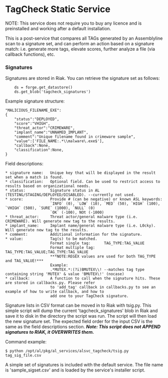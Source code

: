 # TagCheck Static Service

NOTE: This service does not require you to buy any licence and is preinstalled and working after a default installation.

This is a post-service that compares all TAGs generated by an Assemblyline scan to a signature set, and can perform an
action based on a signature match: i.e. generate more tags, elevate scores, further analyze a file (via callback 
functions), etc.

### Signatures

Signatures are stored in Riak. You can retrieve the signature set as follows:

        ds = forge.get_datastore()
        ds.get_blob('tagcheck_signatures')

Example signature structure:

    "MALICIOUS_FILENAME_EXE":
    {
        "status":"DEPLOYED",
        "score":"VHIGH",
        "threat_actor":"CRIMEWARE",
        "implant_name":"UNNAMED_IMPLANT",
        "comment":"Unique filename found in crimeware sample",
        "value":['FILE_NAME:.*\\malware\.exe$'],
        "callback":None,
        "classification":None,
    }

Field descriptions:

    * signature name:   Unique key that will be displayed in the result set when a match is found.
    * classification:   Optional field. Can be used to restrict access to results based on organizational needs.
    * status:           Signature status in AL (TESTING/STAGING/DEPLOYED/DISABLED). --currently not used.
    * score:            Provide # (can be negative) or known ASL keywords:
                        `INFO` (0), `LOW` (10), `MED` (50), `HIGH` (100), `VHIGH` (500), `SURE` (1000), `NULL` (0)
                        `OK` (-100), NOt (-1000)
    * threat_actor:     Threat actor/general malware type (i.e. CRIMEWARE). Will generate new tag to the results.
    * implant_name:     Implant name/general malware type (i.e. L0cky).  Will generate new tag to the results.
    * comment:          Additional information for the signature.
    * value:            Tag(s) to be matched.
                        Format single tag:      TAG_TYPE:TAG_VALUE
                        Format multiple tag:    TAG_TYPE:TAG_VALUE;TAG_TYPE:TAG_VALUE
                        ***NOTE:REGEX values are used for both TAG_TYPE and TAG_VALUE!***
                        Example:
                        .*MUTEX.*:(?i)BMUTEX\\! --matches tag type containing string 'MUTEX' & value 'BMUTEX\!' (nocase)
    * callback:         A function to call when the signature hits. These are stored in callbacks.py. Please refer 
                        to 'add_tag' callback in callbacks.py to see an example of how to write callback, and how to 
                        add one to your TagCheck signature.


Signature lists in CSV format can be moved in to Riak with tsig.py. This simple script will dump the current 
'tagcheck_signatures' blob in Riak and save it to disk in the directory the script was run. The script will then load 
the new signature set. The expected field order for the input CSV is the same as the field descriptions section. 
__*Note: This script does not APPEND signatures to RIAK, it OVERWRITES them.*__


Command example:

    $ python /opt/al/pkg/al_services/alsvc_tagcheck/tsig.py tag_sig_file.csv



A simple set of signatures is included with the default service. The file name is 'sample_sigset.csv' and is loaded by 
the service's installer script.